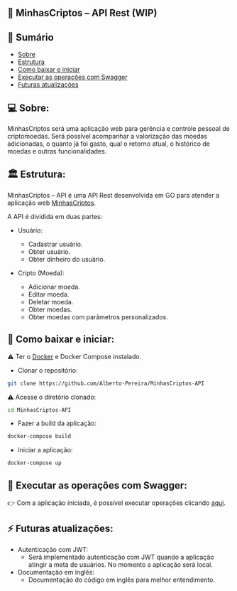 ## 💼 MinhasCriptos – API Rest (WIP)

## 📝 Sumário

- [Sobre](#about)
- [Estrutura](#pattern)
- [Como baixar e iniciar](#comobaixar)
- [Executar as operações com Swagger](#swagger)
- [Futuras atualizações](#update)

## 💻 Sobre: <a name="about"></a>

MinhasCriptos será uma aplicação web para gerência e controle pessoal de criptomoedas. Será possível acompanhar a valorização das moedas adicionadas, o quanto já foi gasto, qual o retorno atual, o histórico de moedas e outras funcionalidades.

## 🏛 Estrutura: <a name="pattern"></a>

MinhasCriptos – API é uma API Rest desenvolvida em GO para atender a aplicação web <a href="https://minhascriptos.netlify.app/">MinhasCriptos</a>.

A API é dividida em duas partes:
  
  - Usuário:
    - Cadastrar usuário.
    - Obter usuário.
    - Obter dinheiro do usuário.
  
  - Cripto (Moeda): 
    - Adicionar moeda.
    - Editar moeda.
    - Deletar moeda.
    - Obter moedas.
    - Obter moedas com parâmetros personalizados.

## 🐳 Como baixar e iniciar: <a name="comobaixar"></a>
⚠ Ter o <a href="https://www.docker.com/products/docker-desktop/">Docker</a> e Docker Compose instalado.
- Clonar o repositório:
```bash
git clone https://github.com/Alberto-Pereira/MinhasCriptos-API
```
⚠ Acesse o diretório clonado:
```bash
cd MinhasCriptos-API
```
- Fazer a build da aplicação:
```bash
docker-compose build
```
- Iniciar a aplicação:
```bash
docker-compose up
```
## 🧵 Executar as operações com Swagger: <a name="swagger"></a>

👉 Com a aplicação iniciada, é possível executar operações clicando <a href="http://localhost:8080/swagger/index.html">aqui</a>.

## ⚡ Futuras atualizações: <a name="update"></a>

- Autenticação com JWT:
    - Será implementado autenticação com JWT quando a aplicação atingir a meta de usuários. No momento a aplicação será local.
- Documentação em inglês: 
    - Documentação do código em inglês para melhor entendimento.
